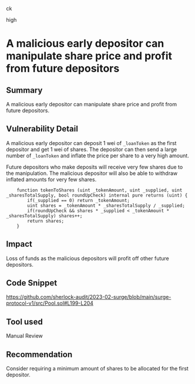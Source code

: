 ck

high

# A malicious early depositor can manipulate share price and profit from future depositors

## Summary

A malicious early depositor can manipulate share price and profit from future depositors.

## Vulnerability Detail

A malicious early depositor can deposit 1 wei of `_loanToken` as the first depositor and get 1 wei of shares.
The depositor can then send a large number of `_loanToken` and inflate the price per share to a very high amount.

Future depositors who make deposits will receive very few shares due to the manipulation.
The malicious depositor will also be able to withdraw inflated amounts for very few shares.

```solidity
    function tokenToShares (uint _tokenAmount, uint _supplied, uint _sharesTotalSupply, bool roundUpCheck) internal pure returns (uint) {
        if(_supplied == 0) return _tokenAmount;
        uint shares = _tokenAmount * _sharesTotalSupply / _supplied;
        if(roundUpCheck && shares * _supplied < _tokenAmount * _sharesTotalSupply) shares++;
        return shares;
    }
```

## Impact

Loss of funds as the malicious depositors will profit off other future depositors.

## Code Snippet

https://github.com/sherlock-audit/2023-02-surge/blob/main/surge-protocol-v1/src/Pool.sol#L199-L204

## Tool used

Manual Review

## Recommendation

Consider requiring a minimum amount of shares to be allocated for the first depositor. 